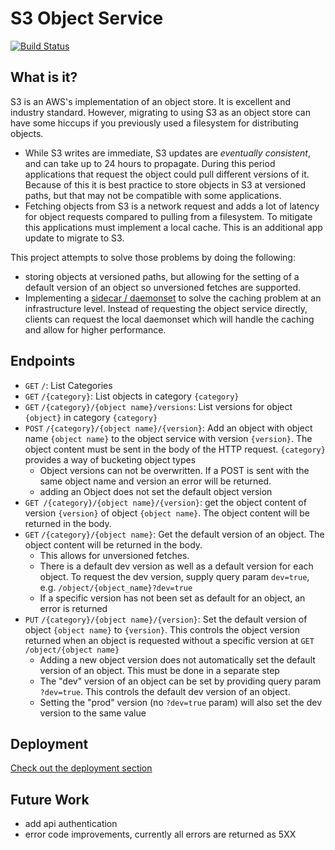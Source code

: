 # S3 Object Service
[![Build Status](https://travis-ci.com/fwwieffering/s3-object-cache.svg?branch=master)](https://travis-ci.com/fwwieffering/s3-object-cache)
## What is it?
S3 is an AWS's implementation of an object store. It is excellent and industry standard. However, migrating to using S3 as an object store can have some hiccups if you previously used a filesystem for distributing objects.

- While S3 writes are immediate, S3 updates are _eventually consistent_, and can take up to 24 hours to propagate. During this period applications that request the object could pull different versions of it. Because of this it is best practice to store objects in S3 at versioned paths, but that may not be compatible with some applications.
- Fetching objects from S3 is a network request and adds a lot of latency for object requests compared to pulling from a filesystem. To mitigate this applications must implement a local cache. This is an additional app update to migrate to S3.

This project attempts to solve those problems by doing the following:
- storing objects at versioned paths, but allowing for the setting of a default version of an object so unversioned fetches are supported.
- Implementing a [sidecar / daemonset](https://github.com/fwwieffering/s3-object-cache/blob/master/sidecar) to solve the caching problem at an infrastructure level. Instead of requesting the object service directly, clients can request the local daemonset which will handle the caching and allow for higher performance.

## Endpoints
- `GET` `/`: List Categories
- `GET` `/{category}`: List objects in category `{category}`
- `GET` `/{category}/{object name}/versions`: List versions for object `{object}` in category `{category}`
- `POST` `/{category}/{object name}/{version}`: Add an object with object name `{object name}` to the object service with version `{version}`. The object content must be sent in the body of the HTTP request. `{category}` provides a way of bucketing object types
  - Object versions can not be overwritten. If a POST is sent with the same object name and version an error will be returned.
  - adding an Object does not set the default object version
- `GET /{category}/{object name}/{version}`: get the object content of version `{version}` of object `{object name}`. The object content will be returned in the body.
- `GET` `/{category}/{object name}`: Get the default version of an object. The object content will be returned in the body.
  - This allows for unversioned fetches.
  - There is a default dev version as well as a default version for each object. To request the dev version, supply query param `dev=true`, e.g. `/object/{object_name}?dev=true`
  - If a specific version has not been set as default for an object, an error is returned
- `PUT` `/{category}/{object name}/{version}`: Set the default version of object `{object name}` to `{version}`. This controls the object version returned when an object is requested without a specific version at `GET /object/{object name}`
  - Adding a new object version does not automatically set the default version of an object. This must be done in a separate step
  - The "dev" version of an object can be set by providing query param `?dev=true`. This controls the default dev version of an object.
  - Setting the "prod" version (no `?dev=true` param) will also set the dev version to the same value


## Deployment
[Check out the deployment section](./deployment)

## Future Work
- add api authentication
- error code improvements, currently all errors are returned as 5XX
